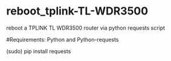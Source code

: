 # reboot_tplink-TL-WDR3500
reboot a TPLINK TL WDR3500 router via python requests script

#Requirements:
Python and Python-requests

(sudo) pip install requests